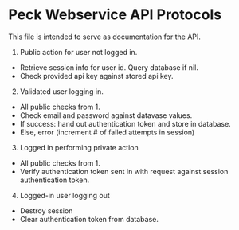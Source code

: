 # Peck Webservice API Protocols

This file is intended to serve as documentation for the API.

1. Public action for user not logged in.

- Retrieve session info for user id. Query database if nil.
- Check provided api key against stored api key.

2. Validated user logging in.

- All public checks from 1.
- Check email and password against datavase values.
- If success: hand out authentication token and store in database.
- Else, error (increment # of failed attempts in session)

3. Logged in performing private action

- All public checks from 1.
- Verify authentication token sent in with request against session authentication token.

4. Logged-in user logging out

- Destroy session
- Clear authentication token from database.
